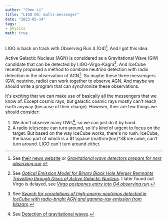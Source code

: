 ```yaml
---
author: "Chen Li"
title: "LIGO O4: multi-messenger"
date: "2023-05-14"
tags: 
- physics
math: true
---
```


LIGO is back on track with Observing Run 4 (O4)[^1]. And I got this idea:

Active Galactic Nucleus (AGN) is considered as a Gravitational Wave (GW) candidate that can be detected by LIGO-Virgo-Kagra[^2]. And IceCube recently proposed a method to combine neutrino detection with radio detection in the observation of AGN[^3]. So maybe these three messengers (GW, neutrino, radio) can work together to observe AGN. And maybe we should write a program that can synchronize these observations.

It's exciting that we can make use of basically all the messengers that we know of. Except cosmic rays, but galactic cosmic rays mostly can't reach earth anyway (because of their charge). However, their are few things we should consider:

1. We don't observe many GWs[^4], so we can just do it by hand.
2. A radio telescope can turn around, so it's kind of urgent to focus on the target. But based on the way IceCube works, there's no rush. IceCube, the basic part of which is a $1 \space \mathrm{km}^3$ ice cube, can't turn around. LIGO can't turn around either.

[^1]: See [their news website](https://www.ligo.org/news/index.php#ER15) or [_Gravitational wave detectors prepare for next observing run_](https://www.ligo.org/news/images/ER15-newsitem.pdf).
[^2]: See [_Optical Emission Model for Binary Black Hole Merger Remnants Travelling through Discs of Active Galactic Nucleus_](https://arxiv.org/abs/2304.10567). I later found out Virgo is delayed, see [_Virgo postpones entry into O4 observing run_](https://www.virgo-gw.eu/news/virgo-postpones-entry-into-o4-observing-run/).
[^3]: See [_Search for correlations of high-energy neutrinos detected in IceCube with radio-bright AGN and gamma-ray emission from blazars_](https://arxiv.org/abs/2304.12675).
[^4]: See [Detection of gravitational waves](https://www.ligo.org/detections.php).
